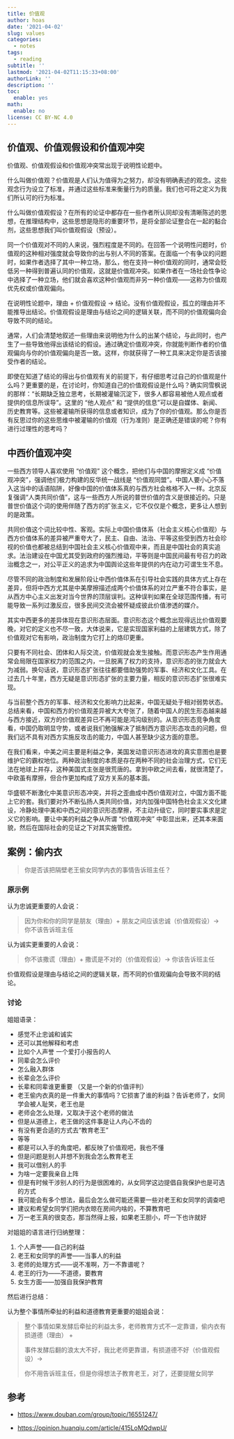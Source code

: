 ```yaml
---
title: 价值观
author: hoas
date: '2021-04-02'
slug: values
categories:
  - notes
tags:
  - reading
subtitle: ''
lastmod: '2021-04-02T11:15:33+08:00'
authorLink: ''
description: ''
toc:
  enable: yes
math:
  enable: no
license: CC BY-NC 4.0
---
```


## 价值观、价值观假设和价值观冲突

价值观、价值观假设和价值观冲突常出现于说明性论题中。

什么叫做价值观？价值观是人们认为值得为之努力，却没有明确表述的观念。这些观念行为设立了标准，并通过这些标准来衡量行为的质量。我们也可将之定义为我们所认可的行为标准。

什么叫做价值观假设？在所有的论证中都存在一些作者所认同却没有清晰陈述的思想，在推理结构中，这些思想是隐形的重要环节，是将全部论证整合在一起的黏合剂，这些思想我们叫价值观假设（预设）。

<!--more-->

同一个价值观对不同的人来说，强烈程度是不同的。在回答一个说明性问题时，价值观的这种相对强度就会导致你的出与别人不同的答案。在面临一个有争议的问题时，如果作者选择了其中一种立场，那么，他在支持一种价值观的同时，通常会贬低另一种得到普遍认同的价值观，这就是价值观冲突。如果作者在一场社会性争论中选择了一种立场，他们就会喜欢这种价值观而非另一种价值观——这称为价值观优先权或价值观偏向。

在说明性论题中，理由 + 价值观假设 → 结论。没有价值观假设，孤立的理由并不能推导出结论。价值观假设是理由与结论之间的逻辑关联，而不同的价值观偏向会导致不同的结论。

通常，人们会清楚地叙述一些理由来说明他为什么的出某个结论，与此同时，也产生了一些导致他得出该结论的假设。通过确定价值观冲突，你就能判断作者的价值观偏向与你的价值观偏向是否一致。这样，你就获得了一种工具来决定你是否该接受作者的结论。

即使在知道了结论的得出与价值观有关的前提下，有仔细思考过自己的价值观是什么吗？更重要的是，在讨论时，你知道自己的价值观假设是什么吗？确实同雪枫说的那样：“长期缺乏独立思考，长期被灌输沉淀下，很多人都容易被他人观点或者提供的信息所误导”。这里的 “他人观点” 和 “提供的信息”可以是自媒体、新闻、历史教育等。这些被灌输所获得的信息或者知识，成为了你的价值观。那么你是否有反思过你的这些思维中被灌输的价值观（行为准则）是正确还是错误的呢？你有进行过理性的思考吗？

## 中西价值观冲突

一些西方领导人喜欢使用 “价值观” 这个概念，把他们与中国的摩擦定义成 “价值观冲突”，强调他们极力构建的反华统一战线是 “价值观同盟”。中国人要小心不落入这当中的话语陷阱，好像中国的价值体系真的与西方社会格格不入一样。北京反复强调“人类共同价值”，这与一些西方人所说的普世价值的含义是很接近的。只是普世价值这个词的使用伴随了西方的扩张主义，它不仅仅是个概念，更多让人想到的是政策。

共同价值这个词比较中性、客观。实际上中国价值体系（社会主义核心价值观）与西方价值体系的差异被严重夸大了，民主、自由、法治、平等这些受到西方社会珍视的价值也都被总结到中国社会主义核心价值观中来，而且是中国社会的真实追求。法治建设在中国尤其受到政府的强烈推动，平等则是中国民间最有号召力的政治概念之一，对公平正义的追求为中国舆论这些年提供的内在动力可谓生生不息。

尽管不同的政治制度和发展阶段让中西价值体系在引导社会实践的具体方式上存在差异，但将中西方尤其是中美摩擦描述成两个价值体系的对立严重不符合事实，是从西方中心主义出发对当今世界的顶层误判。这种误判如果在全球范围传播，有可能导致一系列过激反应，很多民间交流会被怀疑成彼此价值渗透的媒介。

其实中西更多的差异体现在意识形态层面。意识形态这个概念出现得远比价值观要晚，对它的定义也不尽一致，大体说来，它是实现国家利益的上层建筑方式，除了价值观对它有影响，政治制度为它打上的烙印更重。

只要有不同社会、团体和人际交流，价值观就会发生接触。而意识形态产生作用通常会局限在国家权力的范围之内，一旦脱离了权力的支持，意识形态的张力就会大为减弱。换句话说，意识形态扩张往往都要借助强势的军事、经济和文化工具。在过去几十年里，西方无疑是意识形态扩张的主要力量，相反的意识形态扩张很难实现。

与当前整个西方的军事、经济和文化影响力比起来，中国无疑处于相对弱势状态。总结来看，中国和西方的价值观差异被大大夸张了，随着中国人的民生形态越来越与西方接近，双方的价值观差异已不再可能是鸿沟级别的。从意识形态竞争角度看，中国仍取明显守势，或者说我们勉强解决了抵制西方意识形态攻击的问题，但我们远不具有对西方实施反攻击的能力，中国人甚至缺少这方面的意愿。

在我们看来，中美之间主要是利益之争，美国发动意识形态进攻的真实意图也是要维护它的霸权地位。两种政治制度的本质是存在两种不同的社会治理方式，它们无法在地球上并存，这种美国式主张是很荒唐的。拿到中欧之间去看，就很清楚了。中欧虽有摩擦，但合作更加构成了双方关系的基本面。

华盛顿不断激化中美意识形态冲突，并将之歪曲成中西价值观对立，中国方面不能上它的套。我们要对外不断弘扬人类共同价值，对内加强中国特色社会主义文化建设，冷静处理中美和中西之间的意识形态摩擦，不主动升级它，同时要实事求是定义它的影响。要让中美的利益之争从所谓 “价值观冲突” 中彰显出来，还其本来面貌，然后在国际社会的见证之下对其实施管控。

## 案例：偷内衣

> 你是否该把隔壁老王偷女同学内衣的事情告诉班主任？

### 原示例

认为忠诚更重要的人会说：

> 因为你和你的同学是朋友（理由）+ 朋友之间应该忠诚（价值观假设）→ 你不该告诉班主任

认为诚实更重要的人会说：

> 你不该撒谎（理由）+ 撒谎是不对的（价值观假设）→ 你该告诉班主任

价值观假设是理由与结论之间的逻辑关联，而不同的价值观偏向会导致不同的结论。

### 讨论

姐姐语录：

- 感觉不止忠诚和诚实
- 还可以其他解释和考虑
- 比如个人声誉 一个爱打小报告的人
- 同辈会怎么评价
- 怎么融入群体
- 长辈会怎么评价 
- 长辈和同辈谁更重要 （又是一个新的价值评判）
- 老王偷内衣真的是一件重大的事情吗？它损害了谁的利益？告诉老师了，女同学会被人耻笑，老王也是
- 老师会怎么处理，又取决于这个老师的做法
- 但是从道德上，老王做的这件事是让人内心不齿的
- 有没有更合适的方式去“教育老王”
- 等等
- 都是可以入手的角度吧，都反映了价值观吧，我也不懂
- 但是问题是别人并想不到我会怎么教育老王
- 我可以借别人的手
- 为啥一定要我亲自上阵
- 但是有时候干涉别人的行为是很困难的，从女同学这边提倡自我保护也是可选的方式
- 我可能会有多个想法，最后会怎么做可能还需要一些对老王和女同学的调查吧
- 建议和希望女同学们把内衣晾在房间内啥的，不算教育吧
- 万一老王真的很变态，那当然得上报，如果老王胆小，吓一下也许就好

对姐姐的语言进行归纳整理：

1. 个人声誉——自己的利益
2. 老王和女同学的声誉——当事人的利益
3. 老师的处理方式——说不准啊，万一不靠谱呢？
4. 老王的行为——不道德，要教育
5. 女生方面——加强自我保护教育

然后进行总结：

认为整个事情所牵扯的利益和道德教育更重要的姐姐会说：

> 整个事情如果发酵后牵扯的利益太多，老师教育方式不一定靠谱，偷内衣有损道德（理由） + 
>
> 事件发酵后翻的浪太大不好，我比老师更靠谱，有损道德不好（价值观假设）→ 
>
> 你不用告诉班主任，但是你得想法子教育老王，对了，还要提醒女同学



## 参考

- https://www.douban.com/group/topic/16551247/

- https://opinion.huanqiu.com/article/415LoMQdwpU/